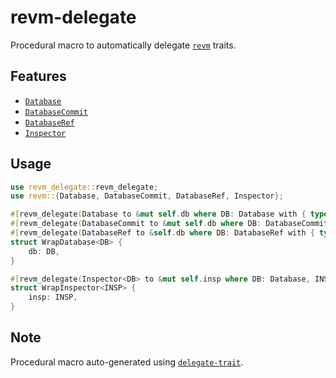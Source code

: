 # revm-delegate

Procedural macro to automatically delegate [`revm`](https://github.com/bluealloy/revm) traits.

## Features

- [`Database`](https://docs.rs/revm/latest/revm/trait.Database.html)
- [`DatabaseCommit`](https://docs.rs/revm/latest/revm/trait.DatabaseCommit.html)
- [`DatabaseRef`](https://docs.rs/revm/latest/revm/trait.DatabaseRef.html)
- [`Inspector`](https://docs.rs/revm/latest/revm/trait.Inspector.html)

## Usage

```rust
use revm_delegate::revm_delegate;
use revm::{Database, DatabaseCommit, DatabaseRef, Inspector};

#[revm_delegate(Database to &mut self.db where DB: Database with { type Error = DB::Error; })]
#[revm_delegate(DatabaseCommit to &mut self.db where DB: DatabaseCommit)]
#[revm_delegate(DatabaseRef to &self.db where DB: DatabaseRef with { type Error = DB::Error; })]
struct WrapDatabase<DB> {
    db: DB,
}

#[revm_delegate(Inspector<DB> to &mut self.insp where DB: Database, INSP: Inspector<DB>)]
struct WrapInspector<INSP> {
    insp: INSP,
}
```

## Note

Procedural macro auto-generated using [`delegate-trait`](https://github.com/makcandrov/delegate-trait).
